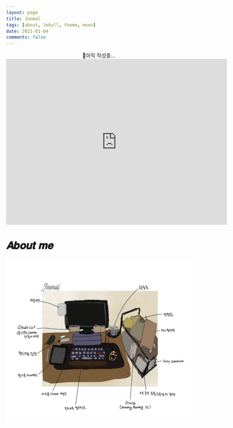 ```yaml
---
layout: page
title: Joomal
tags: [about, Jekyll, theme, moon]
date: 2021-01-04
comments: false
---
```


<center>🙌아직 작성중...</center>

<iframe width="600" height="450" src="https://joomal.github.io/AboutMeCMD/index.html" frameborder="0" scrolling="no" align="center"> <p> 브라우저가 iframe 요소를 지원하지 않습니다. </p></iframe>

# 𝑨𝒃𝒐𝒖𝒕 𝒎𝒆
<img src="../assets/img/deskSet.png">

<!--
## 𝙏𝙞𝙢𝙚𝙡𝙞𝙣𝙚
0. 철학 주전공생으로, 2017년도 [김영건 교수님](https://blog.naver.com/sellars)의 분석철학을 시작으로 논리학에 빠졌습니다. 얼마 지나지 않아, 무려 논리기호를 기반으로 이루어진 학문이 있다는 소문을 들었는데요. 그렇게 컴퓨터공학을 복수전공했습니다.
1. input ~ output의 작동 방식이 명확하고 섬세하게 로직을 뜯어볼 수 있는 개발 일이 취향에 맞아, 개발자라는 직업을 선택하게 되었습니다. 그중 로직의 사용 빈도가 잦다는 백엔드 개발자를 선택하게 되었습니다.
2. 그 중 로직의 사용 빈도가 잦다는 백엔드 개발자를 선택하게 되었습니다.
-->
